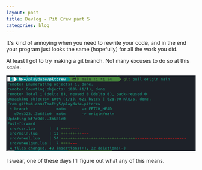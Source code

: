 ```yaml
---
layout: post
title: Devlog - Pit Crew part 5
categories: blog
---
```


It's kind of annoying when you need to rewrite your code, and in the end your program just looks the same (hopefully) for all the work you did.

At least I got to try making a git branch.  Not many excuses to do so at this scale.

![git pull](/assets/git_pull.png)

I swear, one of these days I'll figure out what any of this means.
